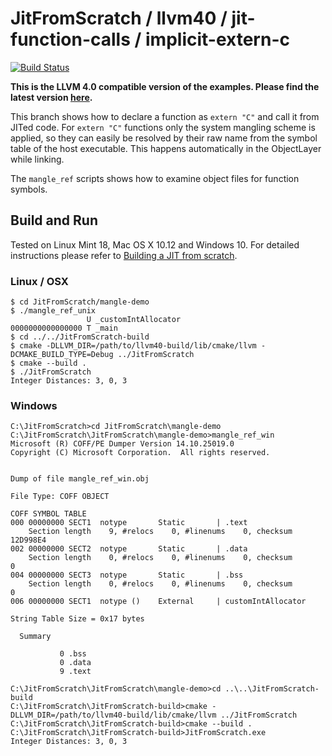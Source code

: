 # JitFromScratch / llvm40 / jit-function-calls / implicit-extern-c 

[![Build Status](https://travis-ci.org/weliveindetail/JitFromScratch.svg?branch=llvm40/jit-function-calls/implicit-extern-c)](https://travis-ci.org/weliveindetail/JitFromScratch)

**This is the LLVM 4.0 compatible version of the examples. Please find the latest version [here](https://github.com/weliveindetail/JitFromScratch/tree/jit-basics).**

This branch shows how to declare a function as `extern "C"` and call it from JITed code. For `extern "C"` functions only the system mangling scheme is applied, so they can easily be resolved by their raw name from the symbol table of the host executable. This happens automatically in the ObjectLayer while linking.

The `mangle_ref` scripts shows how to examine object files for function symbols.

## Build and Run

Tested on Linux Mint 18, Mac OS X 10.12 and Windows 10. For detailed instructions please refer to [Building a JIT from scratch](https://weliveindetail.github.io/blog/post/2017/07/18/building-a-jit-from-scratch.html).

### Linux / OSX
```
$ cd JitFromScratch/mangle-demo
$ ./mangle_ref_unix 
                 U _customIntAllocator
0000000000000000 T _main
$ cd ../../JitFromScratch-build
$ cmake -DLLVM_DIR=/path/to/llvm40-build/lib/cmake/llvm -DCMAKE_BUILD_TYPE=Debug ../JitFromScratch
$ cmake --build .
$ ./JitFromScratch
Integer Distances: 3, 0, 3
```

### Windows
```
C:\JitFromScratch>cd JitFromScratch\mangle-demo
C:\JitFromScratch\JitFromScratch\mangle-demo>mangle_ref_win
Microsoft (R) COFF/PE Dumper Version 14.10.25019.0
Copyright (C) Microsoft Corporation.  All rights reserved.


Dump of file mangle_ref_win.obj

File Type: COFF OBJECT

COFF SYMBOL TABLE
000 00000000 SECT1  notype       Static       | .text
    Section length    9, #relocs    0, #linenums    0, checksum 12D998E4
002 00000000 SECT2  notype       Static       | .data
    Section length    0, #relocs    0, #linenums    0, checksum        0
004 00000000 SECT3  notype       Static       | .bss
    Section length    0, #relocs    0, #linenums    0, checksum        0
006 00000000 SECT1  notype ()    External     | customIntAllocator

String Table Size = 0x17 bytes

  Summary

           0 .bss
           0 .data
           9 .text

C:\JitFromScratch\JitFromScratch\mangle-demo>cd ..\..\JitFromScratch-build
C:\JitFromScratch\JitFromScratch-build>cmake -DLLVM_DIR=/path/to/llvm40-build/lib/cmake/llvm ../JitFromScratch
C:\JitFromScratch\JitFromScratch-build>cmake --build .
C:\JitFromScratch\JitFromScratch-build>JitFromScratch.exe
Integer Distances: 3, 0, 3
```
